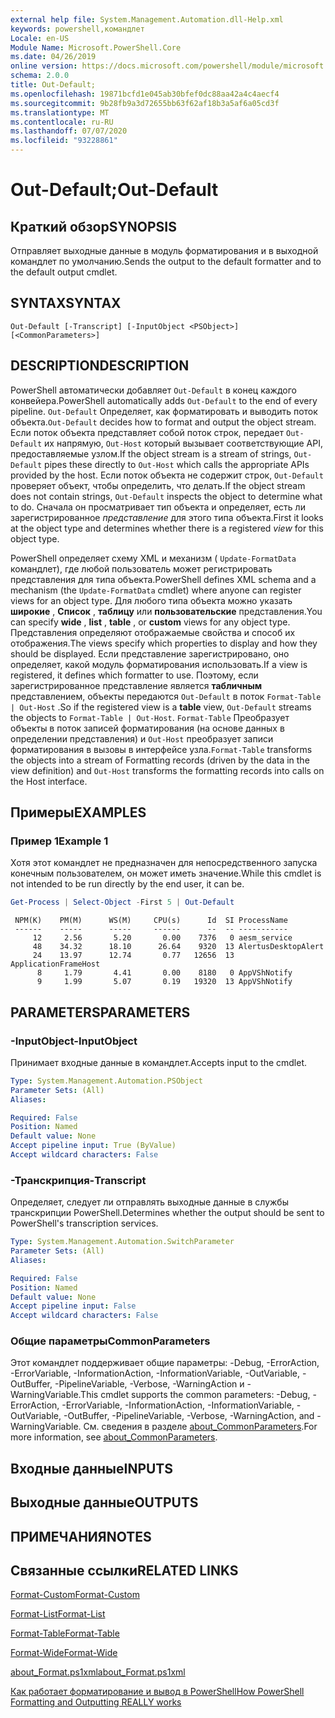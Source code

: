 ```yaml
---
external help file: System.Management.Automation.dll-Help.xml
keywords: powershell,командлет
Locale: en-US
Module Name: Microsoft.PowerShell.Core
ms.date: 04/26/2019
online version: https://docs.microsoft.com/powershell/module/microsoft.powershell.core/out-default?view=powershell-6&WT.mc_id=ps-gethelp
schema: 2.0.0
title: Out-Default;
ms.openlocfilehash: 19871bcfd1e045ab30bfef0dc88aa42a4c4aecf4
ms.sourcegitcommit: 9b28fb9a3d72655bb63f62af18b3a5af6a05cd3f
ms.translationtype: MT
ms.contentlocale: ru-RU
ms.lasthandoff: 07/07/2020
ms.locfileid: "93228861"
---
```

# <span data-ttu-id="89ac9-103">Out-Default;</span><span class="sxs-lookup"><span data-stu-id="89ac9-103">Out-Default</span></span>

## <span data-ttu-id="89ac9-104">Краткий обзор</span><span class="sxs-lookup"><span data-stu-id="89ac9-104">SYNOPSIS</span></span>
<span data-ttu-id="89ac9-105">Отправляет выходные данные в модуль форматирования и в выходной командлет по умолчанию.</span><span class="sxs-lookup"><span data-stu-id="89ac9-105">Sends the output to the default formatter and to the default output cmdlet.</span></span>

## <span data-ttu-id="89ac9-106">SYNTAX</span><span class="sxs-lookup"><span data-stu-id="89ac9-106">SYNTAX</span></span>

```
Out-Default [-Transcript] [-InputObject <PSObject>] [<CommonParameters>]
```

## <span data-ttu-id="89ac9-107">DESCRIPTION</span><span class="sxs-lookup"><span data-stu-id="89ac9-107">DESCRIPTION</span></span>

<span data-ttu-id="89ac9-108">PowerShell автоматически добавляет `Out-Default` в конец каждого конвейера.</span><span class="sxs-lookup"><span data-stu-id="89ac9-108">PowerShell automatically adds `Out-Default` to the end of every pipeline.</span></span> <span data-ttu-id="89ac9-109">`Out-Default` Определяет, как форматировать и выводить поток объекта.</span><span class="sxs-lookup"><span data-stu-id="89ac9-109">`Out-Default` decides how to format and output the object stream.</span></span> <span data-ttu-id="89ac9-110">Если поток объекта представляет собой поток строк, передает `Out-Default` их напрямую, `Out-Host` который вызывает соответствующие API, предоставляемые узлом.</span><span class="sxs-lookup"><span data-stu-id="89ac9-110">If the object stream is a stream of strings, `Out-Default` pipes these directly to `Out-Host` which calls the appropriate APIs provided by the host.</span></span> <span data-ttu-id="89ac9-111">Если поток объекта не содержит строк, `Out-Default` проверяет объект, чтобы определить, что делать.</span><span class="sxs-lookup"><span data-stu-id="89ac9-111">If the object stream does not contain strings, `Out-Default` inspects the object to determine what to do.</span></span>
<span data-ttu-id="89ac9-112">Сначала он просматривает тип объекта и определяет, есть ли зарегистрированное _представление_ для этого типа объекта.</span><span class="sxs-lookup"><span data-stu-id="89ac9-112">First it looks at the object type and determines whether there is a registered _view_ for this object type.</span></span>

<span data-ttu-id="89ac9-113">PowerShell определяет схему XML и механизм ( `Update-FormatData` командлет), где любой пользователь может регистрировать представления для типа объекта.</span><span class="sxs-lookup"><span data-stu-id="89ac9-113">PowerShell defines XML schema and a mechanism (the `Update-FormatData` cmdlet) where anyone can register views for an object type.</span></span> <span data-ttu-id="89ac9-114">Для любого типа объекта можно указать **широкие** , **Список** , **таблицу** или **пользовательские** представления.</span><span class="sxs-lookup"><span data-stu-id="89ac9-114">You can specify **wide** , **list** , **table** , or **custom** views for any object type.</span></span> <span data-ttu-id="89ac9-115">Представления определяют отображаемые свойства и способ их отображения.</span><span class="sxs-lookup"><span data-stu-id="89ac9-115">The views specify which properties to display and how they should be displayed.</span></span> <span data-ttu-id="89ac9-116">Если представление зарегистрировано, оно определяет, какой модуль форматирования использовать.</span><span class="sxs-lookup"><span data-stu-id="89ac9-116">If a view is registered, it defines which formatter to use.</span></span> <span data-ttu-id="89ac9-117">Поэтому, если зарегистрированное представление является **табличным** представлением, объекты передаются `Out-Default` в поток `Format-Table | Out-Host` .</span><span class="sxs-lookup"><span data-stu-id="89ac9-117">So if the registered view is a **table** view, `Out-Default` streams the objects to `Format-Table | Out-Host`.</span></span> <span data-ttu-id="89ac9-118">`Format-Table` Преобразует объекты в поток записей форматирования (на основе данных в определении представления) и `Out-Host` преобразует записи форматирования в вызовы в интерфейсе узла.</span><span class="sxs-lookup"><span data-stu-id="89ac9-118">`Format-Table` transforms the objects into a stream of Formatting records (driven by the data in the view definition) and `Out-Host` transforms the formatting records into calls on the Host interface.</span></span>

## <span data-ttu-id="89ac9-119">Примеры</span><span class="sxs-lookup"><span data-stu-id="89ac9-119">EXAMPLES</span></span>

### <span data-ttu-id="89ac9-120">Пример 1</span><span class="sxs-lookup"><span data-stu-id="89ac9-120">Example 1</span></span>

<span data-ttu-id="89ac9-121">Хотя этот командлет не предназначен для непосредственного запуска конечным пользователем, он может иметь значение.</span><span class="sxs-lookup"><span data-stu-id="89ac9-121">While this cmdlet is not intended to be run directly by the end user, it can be.</span></span>

```powershell
Get-Process | Select-Object -First 5 | Out-Default
```

```Output
 NPM(K)    PM(M)      WS(M)     CPU(s)      Id  SI ProcessName
 ------    -----      -----     ------      --  -- -----------
     12     2.56       5.20       0.00    7376   0 aesm_service
     48    34.32      18.10      26.64    9320  13 AlertusDesktopAlert
     24    13.97      12.74       0.77   12656  13 ApplicationFrameHost
      8     1.79       4.41       0.00    8180   0 AppVShNotify
      9     1.99       5.07       0.19   19320  13 AppVShNotify
```

## <span data-ttu-id="89ac9-122">PARAMETERS</span><span class="sxs-lookup"><span data-stu-id="89ac9-122">PARAMETERS</span></span>

### <span data-ttu-id="89ac9-123">-InputObject</span><span class="sxs-lookup"><span data-stu-id="89ac9-123">-InputObject</span></span>

<span data-ttu-id="89ac9-124">Принимает входные данные в командлет.</span><span class="sxs-lookup"><span data-stu-id="89ac9-124">Accepts input to the cmdlet.</span></span>

```yaml
Type: System.Management.Automation.PSObject
Parameter Sets: (All)
Aliases:

Required: False
Position: Named
Default value: None
Accept pipeline input: True (ByValue)
Accept wildcard characters: False
```

### <span data-ttu-id="89ac9-125">-Транскрипция</span><span class="sxs-lookup"><span data-stu-id="89ac9-125">-Transcript</span></span>

<span data-ttu-id="89ac9-126">Определяет, следует ли отправлять выходные данные в службы транскрипции PowerShell.</span><span class="sxs-lookup"><span data-stu-id="89ac9-126">Determines whether the output should be sent to PowerShell's transcription services.</span></span>

```yaml
Type: System.Management.Automation.SwitchParameter
Parameter Sets: (All)
Aliases:

Required: False
Position: Named
Default value: None
Accept pipeline input: False
Accept wildcard characters: False
```

### <span data-ttu-id="89ac9-127">Общие параметры</span><span class="sxs-lookup"><span data-stu-id="89ac9-127">CommonParameters</span></span>

<span data-ttu-id="89ac9-128">Этот командлет поддерживает общие параметры: -Debug, -ErrorAction, -ErrorVariable, -InformationAction, -InformationVariable, -OutVariable, -OutBuffer, -PipelineVariable, -Verbose, -WarningAction и -WarningVariable.</span><span class="sxs-lookup"><span data-stu-id="89ac9-128">This cmdlet supports the common parameters: -Debug, -ErrorAction, -ErrorVariable, -InformationAction, -InformationVariable, -OutVariable, -OutBuffer, -PipelineVariable, -Verbose, -WarningAction, and -WarningVariable.</span></span> <span data-ttu-id="89ac9-129">См. сведения в разделе [about_CommonParameters](https://go.microsoft.com/fwlink/?LinkID=113216).</span><span class="sxs-lookup"><span data-stu-id="89ac9-129">For more information, see [about_CommonParameters](https://go.microsoft.com/fwlink/?LinkID=113216).</span></span>

## <span data-ttu-id="89ac9-130">Входные данные</span><span class="sxs-lookup"><span data-stu-id="89ac9-130">INPUTS</span></span>

## <span data-ttu-id="89ac9-131">Выходные данные</span><span class="sxs-lookup"><span data-stu-id="89ac9-131">OUTPUTS</span></span>

## <span data-ttu-id="89ac9-132">ПРИМЕЧАНИЯ</span><span class="sxs-lookup"><span data-stu-id="89ac9-132">NOTES</span></span>

## <span data-ttu-id="89ac9-133">Связанные ссылки</span><span class="sxs-lookup"><span data-stu-id="89ac9-133">RELATED LINKS</span></span>

[<span data-ttu-id="89ac9-134">Format-Custom</span><span class="sxs-lookup"><span data-stu-id="89ac9-134">Format-Custom</span></span>](../Microsoft.PowerShell.Utility/Format-Custom.md)

[<span data-ttu-id="89ac9-135">Format-List</span><span class="sxs-lookup"><span data-stu-id="89ac9-135">Format-List</span></span>](../Microsoft.PowerShell.Utility/Format-List.md)

[<span data-ttu-id="89ac9-136">Format-Table</span><span class="sxs-lookup"><span data-stu-id="89ac9-136">Format-Table</span></span>](../Microsoft.PowerShell.Utility/Format-Table.md)

[<span data-ttu-id="89ac9-137">Format-Wide</span><span class="sxs-lookup"><span data-stu-id="89ac9-137">Format-Wide</span></span>](../Microsoft.PowerShell.Utility/Format-Wide.md)

[<span data-ttu-id="89ac9-138">about_Format.ps1xml</span><span class="sxs-lookup"><span data-stu-id="89ac9-138">about_Format.ps1xml</span></span>](About/about_Format.ps1xml.md)

[<span data-ttu-id="89ac9-139">Как работает форматирование и вывод в PowerShell</span><span class="sxs-lookup"><span data-stu-id="89ac9-139">How PowerShell Formatting and Outputting REALLY works</span></span>](https://devblogs.microsoft.com/powershell/how-powershell-formatting-and-outputting-really-works/)
